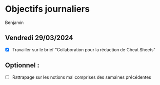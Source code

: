 # Objectifs journaliers

Benjamin

## Vendredi 29/03/2024

- [x] Travailler sur le brief "Collaboration pour la rédaction de Cheat Sheets"

## Optionnel :

- [ ] Rattrapage sur les notions mal comprises des semaines précédentes

